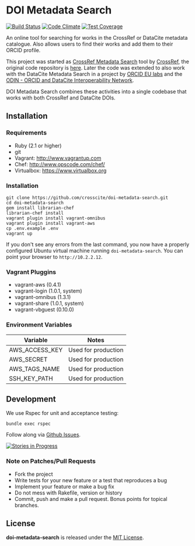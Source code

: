 # DOI Metadata Search

[![Build Status](https://travis-ci.org/crosscite/doi-metadata-search.svg?branch=datacite)](https://travis-ci.org/crosscite/doi-metadata-search)
[![Code Climate](https://codeclimate.com/github/crosscite/doi-metadata-search/badges/gpa.svg)](https://codeclimate.com/github/crosscite/doi-metadata-search)
[![Test Coverage](https://codeclimate.com/github/crosscite/doi-metadata-search/badges/coverage.svg)](https://codeclimate.com/github/crosscite/doi-metadata-search/coverage)

An online tool for searching for works in the CrossRef or DataCite metadata
catalogue. Also allows users to find their works and add them to their ORCID profile.

This project was started as [CrossRef Metadata Search](http://search.crossref.org) tool
by [CrossRef](http://crossref.org), the original code repository is
[here](https://github.com/crossref/doi-metadata-search). Later the code was extended
to also work with the DataCite Metadata Search in a project by
[ORCID EU labs](https://github.com/ORCID-EU-Labs/) and the
[ODIN - ORCID and DataCite Interoperability Network](http://odin-project.eu).

DOI Metadata Search combines these activities into a single codebase that works
with both CrossRef and DataCite DOIs.

## Installation

### Requirements

- Ruby (2.1 or higher)
- git
- Vagrant: http://www.vagrantup.com
- Chef: http://www.opscode.com/chef/
- Virtualbox: https://www.virtualbox.org


### Installation

```
git clone https://github.com/crosscite/doi-metadata-search.git
cd doi-metadata-search
gem install librarian-chef
librarian-chef install
vagrant plugin install vagrant-omnibus
vagrant plugin install vagrant-aws
cp .env.example .env
vagrant up
```

If you don't see any errors from the last command, you now have a properly
configured Ubuntu virtual machine running `doi-metadata-search`. You can point your
browser to `http://10.2.2.12`.

### Vagrant Pluggins

- vagrant-aws (0.4.1)
- vagrant-login (1.0.1, system)
- vagrant-omnibus (1.3.1)
- vagrant-share (1.0.1, system)
- vagrant-vbguest (0.10.0)


### Environment Variables

| Variable       | Notes               |
|----------------|---------------------|
| AWS_ACCESS_KEY | Used for production |
| AWS_SECRET     | Used for production |
| AWS_TAGS_NAME  | Used for production |
| SSH_KEY_PATH   | Used for production |


## Development

We use Rspec for unit and acceptance testing:

```
bundle exec rspec
```

Follow along via [Github Issues](https://github.com/crosscite/doi-metadata-search/issues).

[![Stories in Progress](https://badge.waffle.io/crosscite/doi-metadata-search.svg?label=in%20progress&title=In%20Progress)](http://waffle.io/crosscite/doi-metadata-search)

### Note on Patches/Pull Requests

* Fork the project
* Write tests for your new feature or a test that reproduces a bug
* Implement your feature or make a bug fix
* Do not mess with Rakefile, version or history
* Commit, push and make a pull request. Bonus points for topical branches.

## License
**doi-metadata-search** is released under the [MIT License](https://github.com/crosscite/doi-metadata-search/blob/master/LICENSE.md).
